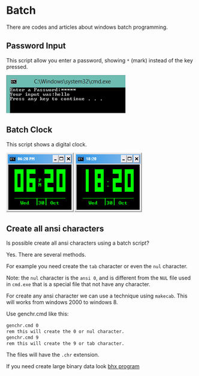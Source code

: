 # Batch

There are codes and articles about windows batch programming.

## Password Input

This script allow you enter a password, showing `*` (mark) instead of the key pressed.

![](../_res/batch/password_input.png)

## Batch Clock

This script shows a digital clock.

![](../_res/batch/clock.png)

## Create all ansi characters

Is possible create all ansi characters using a batch script?

Yes. There are several methods.

For example you need create the `tab` character or even the `nul` character.

Note: the `nul` character is the `ansi 0`, and is different from the `NUL` file
used in `cmd.exe` that is a special file that not have any character.

For create any ansi character we can use a technique using `makecab`.
This will works from windows 2000 to windows 8.

Use genchr.cmd like this:
```
genchr.cmd 0
rem this will create the 0 or nul character.
genchr.cmd 9
rem this will create the 9 or tab character.
```

The files will have the `.chr` extension.

If you need create large binary data look [bhx program](../bhx)
